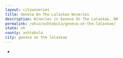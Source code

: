 ```yaml
---
layout: citywineries
title: Geneva On The Lalaskae Wineries
description: Wineries in Geneva On The Lalaskae, OH
permalink: /ohio/ashtabula/geneva-on-the-lalaskae/
state: oh
county: ashtabula
city: geneva on the lalaskae
---
```

-
